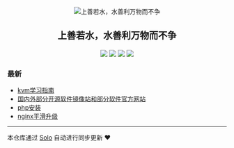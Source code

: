 <p align="center"><img alt="上善若水，水善利万物而不争" src="https://static.b3log.org/images/brand/solo-32.png"></p><h2 align="center">
上善若水，水善利万物而不争
</h2>

<h4 align="center"></h4>
<p align="center"><a title="上善若水，水善利万物而不争" target="_blank" href="https://github.com/aliezHub/solo-blog"><img src="https://img.shields.io/github/last-commit/aliezHub/solo-blog.svg?style=flat-square&color=FF9900"></a>
<a title="GitHub repo size in bytes" target="_blank" href="https://github.com/aliezHub/solo-blog"><img src="https://img.shields.io/github/repo-size/aliezHub/solo-blog.svg?style=flat-square"></a>
<a title="Solo Version" target="_blank" href="https://github.com/88250/solo/releases"><img src="https://img.shields.io/badge/solo-3.6.7-f1e05a.svg?style=flat-square&color=blueviolet"></a>
<a title="Hits" target="_blank" href="https://github.com/88250/hits"><img src="https://hits.b3log.org/aliezHub/solo-blog.svg"></a></p>

### 最新

* [kvm学习指南](https://www.aliez.com.cn/articles/2019/12/12/1576080154976.html)
* [国内外部分开源软件镜像站和部分软件官方网站](https://www.aliez.com.cn/articles/2019/12/11/1576078709141.html)
* [php安装](https://www.aliez.com.cn/articles/2019/12/11/1576078541741.html)
* [nginx平滑升级](https://www.aliez.com.cn/articles/2019/12/11/1576077884067.html)



---

本仓库通过 [Solo](https://github.com/88250/solo) 自动进行同步更新 ❤️ 